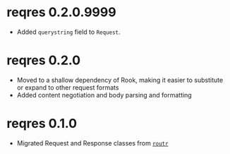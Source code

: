 # reqres 0.2.0.9999

* Added `querystring` field to `Request`.

# reqres 0.2.0

* Moved to a shallow dependency of Rook, making it easier to substitute or 
  expand to other request formats
* Added content negotiation and body parsing and formatting

# reqres 0.1.0

* Migrated Request and Response classes from 
  [`routr`](https://github.com/thomasp85/routr)
